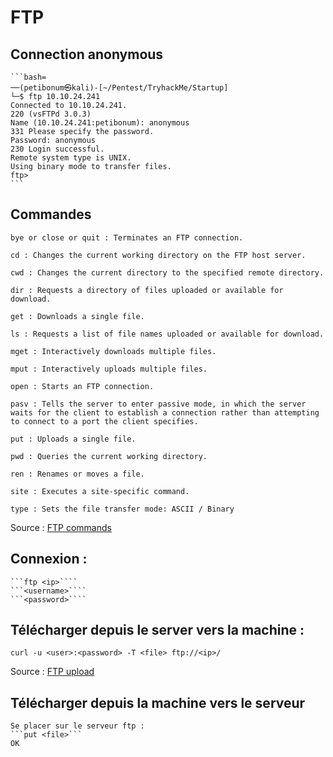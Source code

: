 # FTP
## Connection anonymous

    ```bash=
    ──(petibonum㉿kali)-[~/Pentest/TryhackMe/Startup]
    └─$ ftp 10.10.24.241
    Connected to 10.10.24.241.
    220 (vsFTPd 3.0.3)
    Name (10.10.24.241:petibonum): anonymous
    331 Please specify the password.
    Password: anonymous
    230 Login successful.
    Remote system type is UNIX.
    Using binary mode to transfer files.
    ftp>
    ```
## Commandes

    bye or close or quit : Terminates an FTP connection.

    cd : Changes the current working directory on the FTP host server.

    cwd	: Changes the current directory to the specified remote directory.

    dir	: Requests a directory of files uploaded or available for download.

    get	: Downloads a single file.

    ls : Requests a list of file names uploaded or available for download.

    mget : Interactively downloads multiple files.

    mput : Interactively uploads multiple files.

    open : Starts an FTP connection.

    pasv : Tells the server to enter passive mode, in which the server waits for the client to establish a connection rather than attempting to connect to a port the client specifies.

    put	: Uploads a single file.

    pwd	: Queries the current working directory.

    ren	: Renames or moves a file.

    site : Executes a site-specific command.

    type : Sets the file transfer mode: ASCII / Binary

Source : [FTP commands](https://www.ibm.com/docs/en/scbn?topic=SSRJDU/gateway_services/ftp_globalec/SCN_Summary_of_FTP_Client_Commands_b.html)
## Connexion :
    ```ftp <ip>````
    ```<username>````
    ```<password>````

## Télécharger depuis le server vers la machine :

```bash=
curl -u <user>:<password> -T <file> ftp://<ip>/
``` 

Source : [FTP upload](https://blog.desdelinux.net/en/send-ftp-file-command-only/)

## Télécharger depuis la machine vers le serveur

    Se placer sur le serveur ftp : 
    ```put <file>```
    OK

